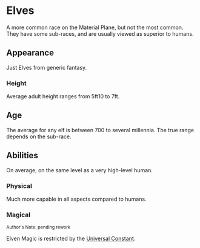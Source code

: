 # Elves

A more common race on the Material Plane, but not the most common. They have some sub-races, and are usually viewed as superior to humans.

## Appearance

Just Elves from generic fantasy.

### Height

Average adult height ranges from 5ft10 to 7ft.

## Age

The average for any elf is between 700 to several millennia. The true range depends on the sub-race.

## Abilities

On average, on the same level as a very high-level human.

### Physical

Much more capable in all aspects compared to humans.

### Magical

<sub>Author's Note: pending rework</sub>

Elven Magic is restricted by the [Universal Constant](../../../Magic/Laws/Universal%20Constant.md).
